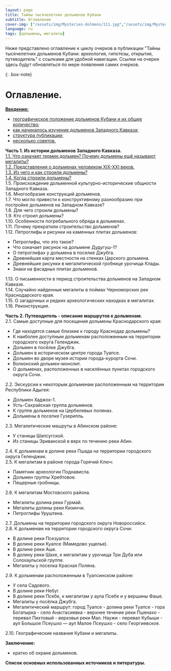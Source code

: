 ```yaml
---
layout: page
title: Тайны тысячелетних дольменов Кубани
subtitle: Оглавление
cover-img: ["/assets/img/Mysteries-dolmens/111.jpg","/assets/img/Mysteries-dolmens/222.jpg"]
language: ru
tags: [дольмены, мегалиты]
---
```

Ниже представлено оглавление к циклу очерков в публикации "Тайны тысячелетних дольменов Кубани: археология, гипотезы, открытия, путеводитель" с ссылками для удобной навигации.
Ссылки на очерки здесь будут обновляться по мере появления самих очерков.

{: .box-note}
# Оглавление.

[**Введение:**](https://viktor-dnk.github.io/10-09-2020-mysteries-dolmens-intro/)  
- [географическое положение дольменов Кубани и их общее количество;](https://viktor-dnk.github.io/10-09-2020-mysteries-dolmens-intro/#%D0%B2%D0%B2%D0%B5%D0%B4%D0%B5%D0%BD%D0%B8%D0%B51)
- [как начиналось изучение дольменов Западного Кавказа;](https://viktor-dnk.github.io/10-09-2020-mysteries-dolmens-intro/#%D0%B2%D0%B2%D0%B5%D0%B4%D0%B5%D0%BD%D0%B8%D0%B52)
- [структура публикации;](https://viktor-dnk.github.io/10-09-2020-mysteries-dolmens-intro/#%D0%B2%D0%B2%D0%B5%D0%B4%D0%B5%D0%BD%D0%B8%D0%B53)
- [несколько советов.](https://viktor-dnk.github.io/10-09-2020-mysteries-dolmens-intro/#%D0%B2%D0%B2%D0%B5%D0%B4%D0%B5%D0%BD%D0%B8%D0%B54)

**Часть 1. Из истории дольменов Западного Кавказа.**  
[1.1. Что означает термин дольмен? Почему дольмены ещё называют мегалиты?](https://viktor-dnk.github.io/11-09-2020-ch1p1/)  
[1.2. Представления о дольменах человеком ХIХ-ХХI веков.](https://viktor-dnk.github.io/12-09-2020-ch1p2/)  
[1.3. Из чего и как строили дольмены?](https://viktor-dnk.github.io/13-09-2020-ch1p3/)  
[1.4. Когда строили дольмены?](https://viktor-dnk.github.io/14-09-2020-ch1p4/)  
1.5.  Происхождение дольменной культурно-исторические общности Западного Кавказа.  
1.6. Многообразие конструкций дольменов.  
1.7. Что могло привести к конструктивному разнообразию при постройке дольменов на Западном Кавказе?  
1.8. Для чего строили дольмены?  
1.9. Кто строил дольмены?  
1.10. Особенности погребального обряда в дольменах.  
1.11. Почему прекратили строительство дольменов?  
1.12. Петроглифы и рисунки на каменных плитах дольменов:  
- Петроглифы, что это такое?  
- Что означает рисунок на дольмене Дудугуш-1?  
- О петроглифах у дольмена в поселке Джубга.  
- Древнейшая карта местности на стенках Царского дольмена.  
- Древнейшие рисунки в мегалитической гробнице урочища Клады.  
- Знаки на фасадных плитах дольменов.  

1.13. О письменности в период строительства дольменов на Западном Кавказе.  
1.14. Случайно найденные мегалиты в поймах Черноморских рек Краснодарского края.  
1.15. О загадочных и редких археологических находках в мегалитах.  
1.16. Реконструкция.  

**Часть 2. Путеводитель - описание маршрутов к дольменам.**  
2.1. Самые доступные для посещения дольмены Краснодарского края:  
- Где находятся самые близкие к городу Краснодар дольмены?  
- К наиболее доступным дольменам расположенным на территории городского округа Геленджик.  
- Дольмен в посёлке Джубга.  
- Дольмен в историческом центре города Туапсе.  
- Дольмен во дворе музея истории города-курорта Сочи.  
- Волконский дольмен-монолит.  
- О дольменах, расположенных в населённых пунктах городского округа Сочи.  

2.2. Экскурсии к некоторым дольменам расположенным на территории Республики Адыгея:  
- Дольмен Хаджох-1.  
- Усть-Сахрайская группа дольменов.  
- К группе дольменов на Цербелевых полянах.  
- Дольмены в поселке Гузерипль.  

2.3. Мегалитические машруты в Абинском районе:  
- У станицы Шапсугской.  
- Из станицы Эриванской в верх по течению реки Абин.  

2.4. К дольменам в долине реки Пшада на территории городского округа Геленджик.  
2.5. К мегалитам в районе города Горячий Ключ:  
- Памятник археологии Поднависла.  
- Дольмен группы Хребтовое.  
- Пещерные гробницы.  

2.6. К мегалитам Мостовского района.  
- Мегалиты долина реки Гурмай.  
- Мегалиты долины реки Кизинчи.  
- Петроглифы Уруштена.  

2.7. Дольмены на  территории городского округа Новороссийск.  
2.8. К дольменам на территории городского округа Сочи:  
- В долине реки Псезуапсе.  
- В долине реки Куапсе (Мамедово ущелье).  
-  В долине реки Аше.  
- В долину реки Шахе, к мегалитам у урочища Три Дуба или Солохаульской группе.  
- Мегалиты у поселка Красная Поляна.  

2.9. К дольменам расположенным в Туапсинском районе:  
- У села Садового.  
- В долине реки Небуг.  
- В долине реки Псебе, к мегалитам у аула Псебе и у вершины Фаше.  
- Мегалиты у посёлка Джубга.  
- Мегалитический маршрут: город Туапсе - долина реки Туапсе - гора Богатырка - село Анастасиевка - верхнее течение реки Пшенахо - перевал Пихтовый - верховья реки Мал. Наужи - перевал Кубыши - аул Большое Псеушхо — аул Малое Псеушхо - село Георгиевское.  

2.10. Географические названия Кубани и мегалиты.

**Заключение:**  
- кратко об охране дольменов.  

**Список основных использованных источников и литературы.**

